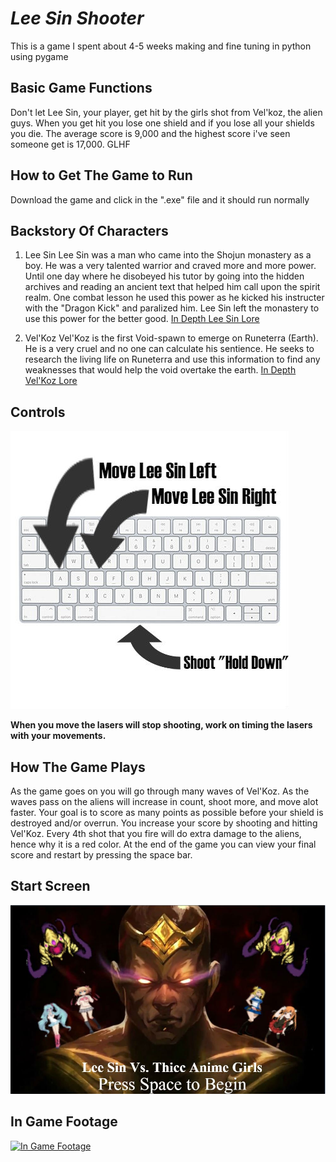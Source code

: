 # _Lee Sin Shooter_
This is a game I spent about 4-5 weeks making and fine tuning in python using pygame

## Basic Game Functions

Don't let Lee Sin, your player, get hit by the girls shot from Vel'koz, the alien guys.
When you get hit you lose one shield and if you lose all your shields you die. The average score is
9,000 and the highest score i've seen someone get is 17,000. GLHF

## How to Get The Game to Run
Download the game and click in the ".exe" file and it should run normally

## Backstory Of Characters
1. Lee Sin
Lee Sin was a man who came into the Shojun monastery as a boy. He was a very talented warrior and craved more and more power. Until one day where he disobeyed his tutor by going into the hidden archives and reading an ancient text that helped him call upon the spirit realm. One combat lesson he used this power as he kicked his instructer with the "Dragon Kick" and paralized him. Lee Sin left the monastery to use this power for the better good.
[In Depth Lee Sin Lore](http://leagueoflegends.wikia.com/wiki/Lee_Sin/Backgroun)

2. Vel'Koz
Vel'Koz is the first Void-spawn to emerge on Runeterra (Earth). He is a very cruel and no one can calculate his sentience. He seeks to research the living life on Runeterra and use this information to find any weaknesses that would help the void overtake the earth.
[In Depth Vel'Koz Lore](http://leagueoflegends.wikia.com/wiki/Vel'Koz/Background)

## Controls

![Press Spacebar to shoot and "a" and "d" to move ](https://raw.githubusercontent.com/RareSwag/leesin_shooter/master/keyboard.jpg "Controls for the game")

**When you move the lasers will stop shooting, work on timing the lasers with your movements.**

## How The Game Plays

As the game goes on you will go through many waves of Vel'Koz. As the waves pass on the aliens will increase in count, shoot more, and move alot faster. Your goal is to score as many points as possible before your shield is destroyed and/or overrun. You increase your score by shooting and hitting Vel'Koz. Every 4th shot that you fire will do extra damage to the aliens, hence why it is a red color. At the end of the game you can view your final score and restart by pressing the space bar.

## Start Screen

![This is what you will be greeted with when you start Lee Shin Shooter](https://raw.githubusercontent.com/RareSwag/leesin_shooter/master/start_screen.JPG "Screenshot of start screen")

## In Game Footage
[![In Game Footage](http://img.youtube.com/vi/vbFbUaYCWfw/0.jpg)](https://www.youtube.com/watch?v=vbFbUaYCWfw&feature=youtu.be)

